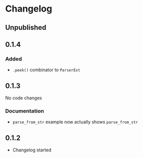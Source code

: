 # Changelog

## Unpublished

## 0.1.4

### Added

- `.peek()` combinator to `ParserExt`

## 0.1.3

No code changes

### Documentation

- `parse_from_str` example now actually shows `parse_from_str`

## 0.1.2

- Changelog started
